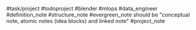 #task/project 
#todoproject
#blender
#mlops 
#data_engineer 
#definition_note
#structure_note
#evergreen_note should be "conceptual note, atomic notes (idea blocks) and linked note"
#project_note 